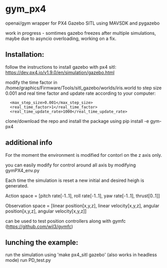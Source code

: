 # gym_px4
openai/gym wrapper for PX4 Gazebo SITL using MAVSDK and pygazebo

work in progress - somtimes gazebo freezes after multiple simulations, maybe due to asyncio overloading, working on a fix.

## Installation:
follow the instructions to install gazebo with px4 sitl: https://dev.px4.io/v1.9.0/en/simulation/gazebo.html 

modify the time factor in /home/graphics/Firmware/Tools/sitl_gazebo/worlds/iris.world to step size 0.001 and real time factor and update rate according to your computer:

      <max_step_size>0.001</max_step_size>
      <real_time_factor>1</real_time_factor>
      <real_time_update_rate>1000</real_time_update_rate>

clone/download the repo and install the package using pip install -e gym-px4

## additional info
For the moment the environment is modified for contorl on the z axis only.

you can easily modify for control around all axis by modifying gymPX4_env.py


Each time the simulation is reset a new initial and desired heigh is generated.

Action space = [pitch rate[-1..1], roll rate[-1..1], yaw rate[-1..1], thrust[0..1]] 

Observation space = [linear position[x,y,z], linear velocity[x,y,z], angular position[x,y,z], angular velocity[x,y,z]]


can be used to test position controllers along with gymfc (https://github.com/wil3/gymfc)

## lunching the example:
run the simulation using 'make px4_sitl gazebo' (also works in headless mode)
run PD_test.py
